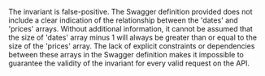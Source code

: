 The invariant is false-positive. The Swagger definition provided does not include a clear indication of the relationship between the 'dates' and 'prices' arrays. Without additional information, it cannot be assumed that the size of 'dates' array minus 1 will always be greater than or equal to the size of the 'prices' array. The lack of explicit constraints or dependencies between these arrays in the Swagger definition makes it impossible to guarantee the validity of the invariant for every valid request on the API.
